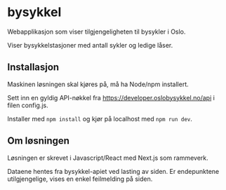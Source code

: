 # bysykkel
Webapplikasjon som viser tilgjengeligheten til bysykler i Oslo.

Viser bysykkelstasjoner med antall sykler og ledige låser.

## Installasjon
Maskinen løsningen skal kjøres på, må ha Node/npm installert.

Sett inn en gyldig API-nøkkel fra https://developer.oslobysykkel.no/api i filen config.js.

Installer med `npm install` og kjør på localhost med `npm run dev`.

## Om løsningen
Løsningen er skrevet i Javascript/React med Next.js som rammeverk.

Dataene hentes fra bysykkel-apiet ved lasting av siden. Er endepunktene utilgjengelige, vises en enkel feilmelding på siden.
